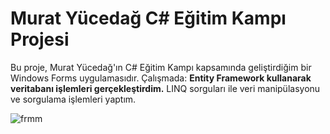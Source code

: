 <h1>Murat Yücedağ C# Eğitim Kampı Projesi</h1>

Bu proje, Murat Yücedağ'ın C# Eğitim Kampı kapsamında geliştirdiğim bir Windows Forms uygulamasıdır.
Çalışmada:
<b>Entity Framework kullanarak veritabanı işlemleri gerçekleştirdim.</b>
LINQ sorguları ile veri manipülasyonu ve sorgulama işlemleri yaptım.


![frmm](https://github.com/user-attachments/assets/29bf4a95-68e2-4cdc-abc4-062d066dcd5b)
